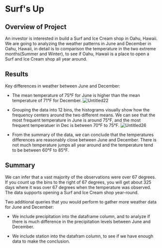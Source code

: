 # Surf's Up

## Overview of Project
An investor is interested in build a Surf and Ice Cream shop in Oahu, Hawaii. We are going to analyzing the weather patterns in June and December in Oahu, Hawaii, in detail is to comparison the temperature in the two extreme months(Summer and Winter), to see if Oahu, Hawaii is a place to open a Surf and Ice Cream shop all year around. 


## Results

 Key differences in weather between June and December:
 
- The mean temperature of 75°F for June is higher than the mean temperature of 71°F for December. 
![Untitled22](https://user-images.githubusercontent.com/38533045/137592210-4a78c3f8-84cd-4e35-bc81-6801295feff7.png)


- Grouping the data into 12 bins, the histograms visually show how the frequency centers around the two different means. We can see that the most frequent temperature in June is around 75°F, and the most frequent temperatuer in Dec is between 70°F to 75°F. 
![Untitled26](https://user-images.githubusercontent.com/38533045/137592392-3e183272-99d5-4274-af87-7fde996af814.png)


- From the summary of the data, we can conclude that the temperatures differences are reasonably close between June and December. There is not much temperature jumps all year around and the temperature tend to be between 60°F to 85°F. 

## Summary

We can infer that a vast majority of the observations were over 67 degrees. If you count up the bins to the right of 67 degrees, you will get about 325 days where it was over 67 degrees when the temperature was observed. The data supports opening a Surf and Ice Cream shop year-round.

Two additional queries that you would perform to gather more weather data for June and December:
- We include precipitation into the dataframe column, and to analyze if there is much difference in the precipitation levels between June and December.

- We include station into the datafram column, to see if we have enough data to make the conclusion. 
